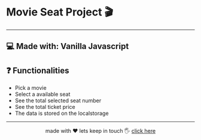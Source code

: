 # Movie Seat Project 🎬
-----------

## 💻 Made with: Vanilla Javascript

## ❓ Functionalities

- Pick a movie
- Select a available seat
- See the total selected seat number
- See the total ticket price
- The data is stored on the localstorage

-----

<p align="center">made with ❤ lets keep in touch 🖐 <a href="https://www.linkedin.com/in/hedenica/">click here</a> </p>